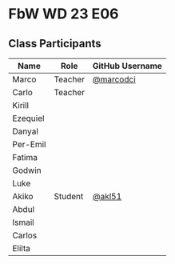 # FbW WD 23 E06

## Class Participants

| Name | Role | GitHub Username |
|-----|----|--------|
| Marco | Teacher | [@marcodci](https://github.com/marcodci)|
| Carlo | Teacher | |
| Kirill | | |
| Ezequiel | | |
| Danyal | | |
| Per-Emil|||
| Fatima |||
| Godwin |||
| Luke |||
|Akiko | Student |[@akl51](https://github.com/akl51)|
|Abdul |||
| Ismail |||
|Carlos |||
|Elilta |||
